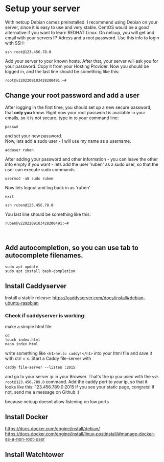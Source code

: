 # Setup your server
With netcup Debian comes preinstalled.
I recommend using Debian on your server, since it is easy to use and very stable. CentOS would be a good alternative if you want to learn REDHAT Linux.
On netcup, you will get and email with your servers IP Adress and a root password.
Use this info to login with SSH:
```
ssh root@123.456.78.0
```
Add your server to your known hosts.
After that, your server will ask you for your password. Copy it from your Hosting Provider.
Now you should be logged in, and the last line should be something like this:
```
root@v2202209103428200491:~#
```

## Change your root password and add a user
After logging in the first time, you should set up a new secure password, that **only you** know. Right now your root password is available in your emails, so it is not secure.
type in to your command line:
```
passwd
```
and set your new password.
<br />
Now, lets add a sudo user - I will use my name as a username.
```
adduser ruben
```
After adding your password and other information - you can leave the other info empty if you want - lets add the user 'ruben' as a sudo user, so that the user can execute sudo commands.
```
usermod -aG sudo ruben
```
Now lets logout and log back in as 'ruben'
```
exit
```
```
ssh ruben@123.456.78.0
```
You last line should be something like this:
```
ruben@v2202209103428200491:~#
```
<br />




## Add autocompletion, so you can use tab to autocomplete filenames.
```
sudo apt update
sudo apt install bash-completion
```

## Install Caddyserver
Install a stable release:
https://caddyserver.com/docs/install#debian-ubuntu-raspbian
### Check if caddyserver is working:
make a simple html file
```
cd
touch index.html
nano index.html
```
write something like `<h1>hello caddy!</h1>` into your html file and save it with ctrl + x.
Start a Caddy file-server with
```
caddy file-server --listen :2015
```
and go to your server ip in your Browser. That's the ip you used with the `ssh root@123.456.789.0` command. Add the caddy port to your ip, so that it looks like this:
123.456.789.0:2015
If you see your static page, congrats! If not, send me a message on Github :)


because netcup doesnt allow listening on low ports

## Install Docker
https://docs.docker.com/engine/install/debian/
https://docs.docker.com/engine/install/linux-postinstall/#manage-docker-as-a-non-root-user

## Install Watchtower


<!-- This is commented out.
# Add a SSH Key to login securely
If you want to watch a video about it:
https://youtu.be/U_uiVyF6MEs?t=507

First, lets add a SSH keypair. I recommend adding a password to your ssh keypair.
```
ssh-keygen
```
If you give a name to your ssh keyfiles, they will be saved in your home folder.
I called my file rubenvoss_server.pub on my local machine and rubenvoss_server_rsa.pub on my server.
Now copy your keyfile pair to your server:
```
cd
scp rubenvoss_server.pub ruben@188.68.51.63:~/rubenvoss_server_rsa.pub
```
Now login to your server and check if it is there - with cd & ls.
<br />
Next, add your SSH key to your authorized_keys:
```
mkdir .ssh
cd .ssh
touch authorized_keys
cd
```
exit the ssh and log back in again.
```
exit
```
-->
